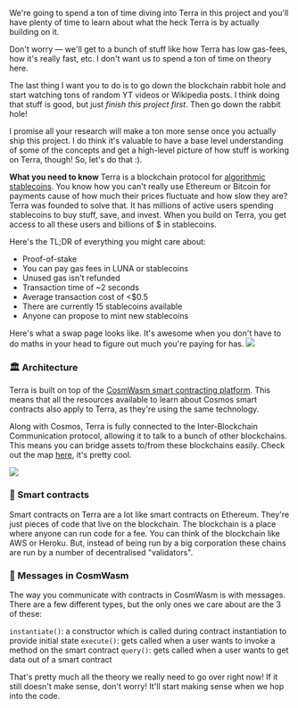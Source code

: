 We're going to spend a ton of time diving into Terra in this project and you'll have plenty of time to learn about what the heck Terra is by actually building on it.

Don't worry — we'll get to a bunch of stuff like how Terra has low gas-fees, how it's really fast, etc.
I don't want us to spend a ton of time on theory here.

The last thing I want you to do is to go down the blockchain rabbit hole and start watching tons of random YT videos or Wikipedia posts. I think doing that stuff is good, but just *finish this project first*. Then go down the rabbit hole!

I promise all your research will make a ton more sense once you actually ship this project.
I do think it's valuable to have a base level understanding of some of the concepts and get a high-level picture of how stuff is working on Terra, though! So, let's do that :).

**What you need to know**
Terra is a blockchain protocol for [algorithmic stablecoins](https://docs.terra.money/docs/learn/glossary.html#algorithmic-stablecoin). You know how you can't really use Ethereum or Bitcoin for payments cause of how much their prices fluctuate and how slow they are? Terra was founded to solve that. It has millions of active users spending stablecoins to buy stuff, save, and invest. When you build on Terra, you get access to all these users and billions of $ in stablecoins.

Here's the TL;DR of everything you might care about:
* Proof-of-stake
* You can pay gas fees in LUNA or stablecoins
* Unused gas isn't refunded
* Transaction time of ~2 seconds
* Average transaction cost of <$0.5
* There are currently 15 stablecoins available 
* Anyone can propose to mint new stablecoins 

Here's what a swap page looks like. It's awesome when you don't have to do maths in your head to figure out much you're paying for has.
![](https://hackmd.io/_uploads/H1_IyIAE9.png)


### 🏛 Architecture 
Terra is built on top of the [CosmWasm smart contracting platform](https://docs.cosmwasm.com/docs/1.0/). This means that all the resources available to learn about Cosmos smart contracts also apply to Terra, as they're using the same technology. 

Along with Cosmos, Terra is fully connected to the Inter-Blockchain Communication protocol, allowing it to talk to a bunch of other blockchains. This means you can bridge assets to/from these blockchains easily. Check out the map [here](https://mapofzones.com/), it's pretty cool.

![](https://hackmd.io/_uploads/SyMFVLCE5.png)


### 📑 Smart contracts
Smart contracts on Terra are a lot like smart contracts on Ethereum. They're just pieces of code that live on the blockchain. The blockchain is a place where anyone can run code for a fee. You can think of the blockchain like AWS or Heroku. But, instead of being run by a big corporation these chains are run by a number of decentralised "validators".

### 💬 Messages in CosmWasm
The way you communicate with contracts in CosmWasm is with messages. There are a few different types, but the only ones we care about are the 3 of these:

`instantiate()`: a constructor which is called during contract instantiation to provide initial state
`execute()`: gets called when a user wants to invoke a method on the smart contract
`query()`: gets called when a user wants to get data out of a smart contract

That's pretty much all the theory we really need to go over right now! If it still doesn't make sense, don't worry! It'll start making sense when we hop into the code.